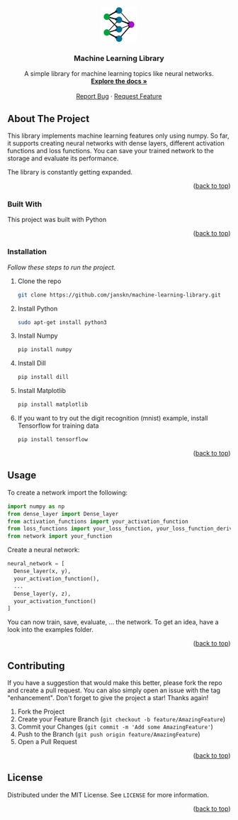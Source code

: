 <a name="readme-top"></a>

<!-- PROJECT LOGO -->
<br />
<div align="center">
  <a href="https://github.com/janskn/machine-learning-library">
    <img src="images/logo.jpg" alt="Logo" width="80" height="80">
  </a>

  <h3 align="center">Machine Learning Library</h3>

  <p align="center">
    A simple library for machine learning topics like neural networks.
    <br />
    <a href="https://github.com/janskn/machine-learning-library"><strong>Explore the docs »</strong></a>
    <br />
    <br />
    <a href="https://github.com/janskn/machine-learning-library/issues">Report Bug</a>
    ·
    <a href="https://github.com/janskn/machine-learning-library/issues">Request Feature</a>
  </p>
</div>



<!-- ABOUT THE PROJECT -->
## About The Project

This library implements machine learning features only using numpy.
So far, it supports creating neural networks with dense layers, different activation functions and loss functions.
You can save your trained network to the storage and evaluate its performance.

The library is constantly getting expanded.

<p align="right">(<a href="#readme-top">back to top</a>)</p>



### Built With

This project was built with Python

<p align="right">(<a href="#readme-top">back to top</a>)</p>



### Installation

_Follow these steps to run the project._

1. Clone the repo
   ```sh
   git clone https://github.com/janskn/machine-learning-library.git
   ```
2. Install Python
   ```sh
   sudo apt-get install python3
   ```
3. Install Numpy
   ```sh
   pip install numpy
   ```
4. Install Dill
   ```sh
   pip install dill
   ```
5. Install Matplotlib
   ```sh
   pip install matplotlib
   ```
6. If you want to try out the digit recognition (mnist) example, install Tensorflow for training data
   ```sh
   pip install tensorflow
   ```

<p align="right">(<a href="#readme-top">back to top</a>)</p>



<!-- USAGE EXAMPLES -->
## Usage

To create a network import the following:
```python
import numpy as np
from dense_layer import Dense_layer
from activation_functions import your_activation_function
from loss_functions import your_loss_function, your_loss_function_derivative
from network import your_function
````
Create a neural network:
```python
neural_network = [
  Dense_layer(x, y),
  your_activation_function(),
  ...
  Dense_layer(y, z),
  your_activation_function()
]
```

You can now train, save, evaluate, ... the network.
To get an idea, have a look into the examples folder.

<p align="right">(<a href="#readme-top">back to top</a>)</p>



<!-- CONTRIBUTING -->
## Contributing

If you have a suggestion that would make this better, please fork the repo and create a pull request. You can also simply open an issue with the tag "enhancement".
Don't forget to give the project a star! Thanks again!

1. Fork the Project
2. Create your Feature Branch (`git checkout -b feature/AmazingFeature`)
3. Commit your Changes (`git commit -m 'Add some AmazingFeature'`)
4. Push to the Branch (`git push origin feature/AmazingFeature`)
5. Open a Pull Request

<p align="right">(<a href="#readme-top">back to top</a>)</p>



<!-- LICENSE -->
## License

Distributed under the MIT License. See `LICENSE` for more information.

<p align="right">(<a href="#readme-top">back to top</a>)</p>
